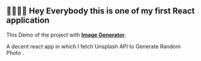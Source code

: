 ## 🙋‍♂️🙋‍♂️  Hey Everybody this is one of my first React application

This Demo of the project with **[Image Generator](https://abhi5157.github.io/Image-generator/)**.

A decent react app in which I fetch Unsplash API to Generate Random Photo .
